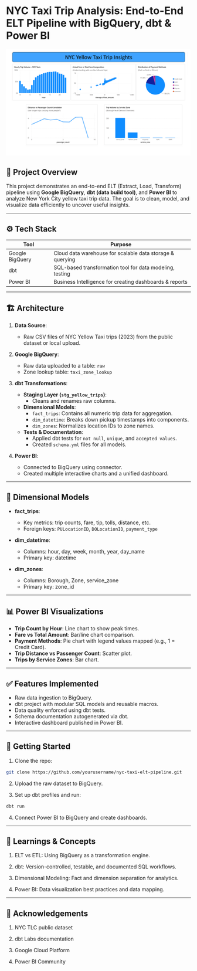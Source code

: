 # NYC Taxi Trip Analysis: End-to-End ELT Pipeline with BigQuery, dbt & Power BI

![Power BI Dashboard](BI%20files/NYC%20Yellow%20Taxi%20Trip%20Insights-1.png)


## 📌 Project Overview
This project demonstrates an end-to-end ELT (Extract, Load, Transform) pipeline using **Google BigQuery**, **dbt (data build tool)**, and **Power BI** to analyze New York City yellow taxi trip data. The goal is to clean, model, and visualize data efficiently to uncover useful insights.

---

## ⚙️ Tech Stack

| Tool          | Purpose                                                   |
|---------------|------------------------------------------------------------|
| Google BigQuery | Cloud data warehouse for scalable data storage & querying |
| dbt           | SQL-based transformation tool for data modeling, testing   |
| Power BI      | Business Intelligence for creating dashboards & reports    |

---

## 🏗️ Architecture

1. **Data Source**:
   - Raw CSV files of NYC Yellow Taxi trips (2023) from the public dataset or local upload.

2. **Google BigQuery**:
   - Raw data uploaded to a table: `raw`
   - Zone lookup table: `taxi_zone_lookup`

3. **dbt Transformations**:
   - **Staging Layer (`stg_yellow_trips`)**:
     - Cleans and renames raw columns.
   - **Dimensional Models**:
     - `fact_trips`: Contains all numeric trip data for aggregation.
     - `dim_datetime`: Breaks down pickup timestamps into components.
     - `dim_zones`: Normalizes location IDs to zone names.
   - **Tests & Documentation**:
     - Applied dbt tests for `not null`, `unique`, and `accepted values`.
     - Created `schema.yml` files for all models.

4. **Power BI**:
   - Connected to BigQuery using connector.
   - Created multiple interactive charts and a unified dashboard.

---

## 🧱 Dimensional Models

- **fact_trips**:
  - Key metrics: trip counts, fare, tip, tolls, distance, etc.
  - Foreign keys: `PULocationID`, `DOLocationID`, `payment_type`

- **dim_datetime**:
  - Columns: hour, day, week, month, year, day_name
  - Primary key: datetime

- **dim_zones**:
  - Columns: Borough, Zone, service_zone
  - Primary key: zone_id

---

## 📊 Power BI Visualizations

- **Trip Count by Hour**: Line chart to show peak times.
- **Fare vs Total Amount**: Bar/line chart comparison.
- **Payment Methods**: Pie chart with legend values mapped (e.g., 1 = Credit Card).
- **Trip Distance vs Passenger Count**: Scatter plot.
- **Trips by Service Zones**: Bar chart.

---

## ✅ Features Implemented

- Raw data ingestion to BigQuery.
- dbt project with modular SQL models and reusable macros.
- Data quality enforced using dbt tests.
- Schema documentation autogenerated via dbt.
- Interactive dashboard published in Power BI.

---

## 🚀 Getting Started

1. Clone the repo:

```bash
git clone https://github.com/yourusername/nyc-taxi-elt-pipeline.git
```

2. Upload the raw dataset to BigQuery.

3. Set up dbt profiles and run:

```bash
dbt run
```

4. Connect Power BI to BigQuery and create dashboards.

---

## 🧠 Learnings & Concepts

1. ELT vs ETL: Using BigQuery as a transformation engine.

2. dbt: Version-controlled, testable, and documented SQL workflows.

3. Dimensional Modeling: Fact and dimension separation for analytics.

4. Power BI: Data visualization best practices and data mapping.

---

## 🙌 Acknowledgements

1. NYC TLC public dataset

2. dbt Labs documentation

3. Google Cloud Platform

4. Power BI Community
